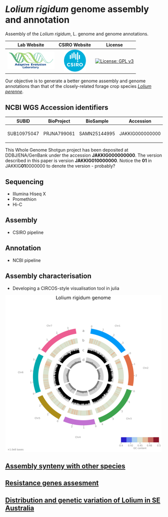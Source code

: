 # *Lolium rigidum* genome assembly and annotation
Assembly of the *Lolium rigidum*, L. genome and genome annotations.

|**Lab Website**|**CSIRO Website**|**License**|
|:-------:|:--------:|:--------:|
| <a href="https://adaptive-evolution.biosciences.unimelb.edu.au/"><img src="misc/Adaptive Evolution Logo mod.png" width="150"> | <a href="https://www.csiro.au/en/"><img src="misc/CSIRO_Logo.svg" width="70"> | [![License: GPL v3](https://img.shields.io/badge/License-GPLv3-blue.svg)](https://www.gnu.org/licenses/gpl-3.0) |

Our objective is to generate a better genome assembly and genome annotations than that of the closely-related forage crop species [*Lolium perenne*](https://onlinelibrary.wiley.com/doi/full/10.1111/tpj.13037).

## NCBI WGS Accession identifiers

| SUBID | BioProject | BioSample | Accession | Organism |
|:-----:|:----------:|:---------:|:---------:|:--------:|
| SUB10975047 | PRJNA799061 | SAMN25144995 | JAKKIG000000000 | Lolium rigidum FL_2022 |

This Whole Genome Shotgun project has been deposited at DDBJ/ENA/GenBank under the accession **JAKKIG000000000**. The version described in this paper is version **JAKKIG010000000**. Notice the **01** in JAKKIG**01**0000000 to denote the version - probably?

## Sequencing
- Illumina Hiseq X
- Promethion
- Hi-C

## Assembly
- CSIRO pipeline

## Annotation
- NCBI pipeline

## Assembly characterisation
- Developing a CIRCOS-style visualisation tool in julia

<a href="misc/Lolium_rigidum_genome.png"><img src="misc/Lolium_rigidum_genome.png" width="500">

## Assembly synteny with other species

## Resistance genes assesment

## Distribution and genetic variation of Lolium in SE Australia